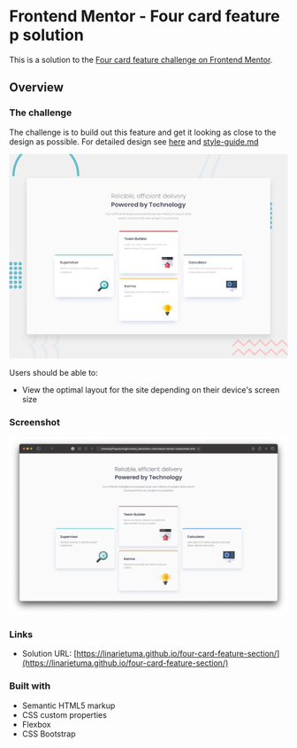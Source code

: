 # Frontend Mentor - Four card feature p solution

This is a solution to the [Four card feature challenge on Frontend Mentor](https://www.frontendmentor.io/challenges/four-card-feature-p-weK1eFYK). 

## Overview

### The challenge

The challenge is to build out this feature and get it looking as close to the design as possible.
For detailed design see [here](./design/) and [style-guide.md](./style-guide.md)

![](./design/desktop-preview.jpg)

Users should be able to:

- View the optimal layout for the site depending on their device's screen size

### Screenshot

![](images/screenshot.png)


### Links

- Solution URL: [https://linarietuma.github.io/four-card-feature-section/](https://linarietuma.github.io/four-card-feature-section/)

### Built with

- Semantic HTML5 markup
- CSS custom properties
- Flexbox
- CSS Bootstrap